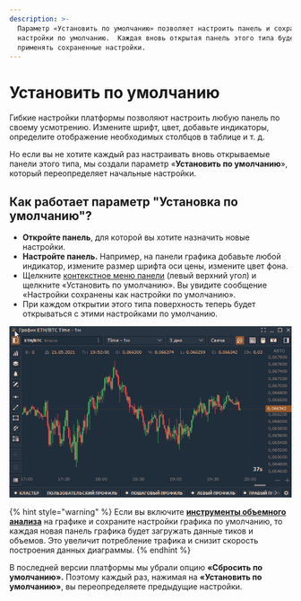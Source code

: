 ```yaml
---
description: >-
  Параметр «Установить по умолчанию» позволяет настроить панель и сохранить ее
  настройки по умолчанию.  Каждая вновь открытая панель этого типа будет
  применять сохраненные настройки.
---
```


# Установить по умолчанию

Гибкие настройки платформы позволяют настроить любую панель по своему усмотрению. Измените шрифт, цвет, добавьте индикаторы, определите отображение необходимых столбцов в таблице и т. д.

Но если вы не хотите каждый раз настраивать вновь открываемые панели этого типа, мы создали параметр «**Установить по умолчанию**», который переопределяет начальные настройки.

## Как работает параметр "Установка по умолчанию"?

* **Откройте панель**, для которой вы хотите назначить новые настройки.
* **Настройте панель.** Например, на панели графика добавьте любой индикатор, измените размер шрифта оси цены, измените цвет фона.
* Щелкните [контекстное меню панели](standalone-panels.md#kontekstnoe-menyu-paneli) (левый верхний угол) и щелкните «Установить по умолчанию». Вы увидите сообщение «Настройки сохранены как настройки по умолчанию».
* При каждом открытии этого типа поверхность теперь будет открываться с этими настройками по умолчанию.

![Сохранение настроек по умолчанию](../.gitbook/assets/ustanovit-po-umolchaniyu.gif)

{% hint style="warning" %}
Если вы включите [**инструменты объемного анализа**](https://help.quantower.com/analytics-panels/chart/volume-analysis-tools) на графике и сохраните настройки графика по умолчанию, то каждая новая панель графика будет загружать данные тиков и объемов. Это увеличит потребление трафика и снизит скорость построения данных диаграммы.
{% endhint %}

В последней версии платформы мы убрали опцию **«Сбросить по умолчанию».** Поэтому каждый раз, нажимая на **«Установить по умолчанию»**, вы переопределяете предыдущие настройки.
